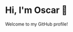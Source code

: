 # Hi, I'm Oscar 👋

Welcome to my GitHub profile!

<!-- [![Oscar Elf's GitHub stats](https://github-readme-stats.vercel.app/api?username=effeboii&show_icons=true&count_private=true)](https://github.com/anuraghazra/github-readme-stats)

[![Top Langs](https://github-readme-stats.vercel.app/api/top-langs/?username=effeboii)](https://github.com/anuraghazra/github-readme-stats) -->
